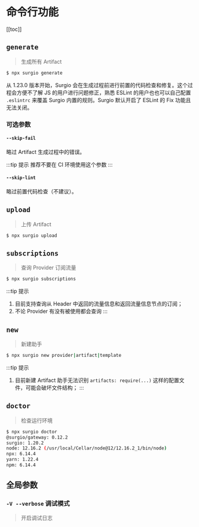 # 命令行功能

[[toc]]

## `generate`

> 生成所有 Artifact

```bash
$ npx surgio generate
```

从 1.23.0 版本开始，Surgio 会在生成过程前进行前置的代码检查和修复。这个过程会方便不了解 JS 的用户进行问题修正，熟悉 ESLint 的用户也也可以自己配置 `.eslintrc` 来覆盖 Surgio 内置的规则。Surgio 默认开启了 ESLint 的 Fix 功能且无法关闭。

### 可选参数

#### `--skip-fail`

略过 Artifact 生成过程中的错误。

:::tip 提示
推荐不要在 CI 环境使用这个参数
:::

#### `--skip-lint`

略过前置代码检查（不建议）。

## `upload`

> 上传 Artifact

```bash
$ npx surgio upload
```

## `subscriptions`

> 查询 Provider 订阅流量

```bash
$ npx surgio subscriptions
```

:::tip 提示
1. 目前支持查询从 Header 中返回的流量信息和返回流量信息节点的订阅；
2. 不论 Provider 有没有被使用都会查询
:::

## `new`

> 新建助手 <Badge text="v1.16.0" vertical="middle" />

```bash
$ npx surgio new provider|artifact|template
```

:::tip 提示
1. 目前新建 Artifact 助手无法识别 `artifacts: require(...)` 这样的配置文件，可能会破坏文件结构；
:::

## `doctor`

> 检查运行环境 <Badge text="v1.21.0" vertical="middle" />

```bash
$ npx surgio doctor
@surgio/gateway: 0.12.2
surgio: 1.20.2
node: 12.16.2 (/usr/local/Cellar/node@12/12.16.2_1/bin/node)
npx: 6.14.4
yarn: 1.22.4
npm: 6.14.4
```

## 全局参数

### `-V --verbose` 调试模式

> 开启调试日志
